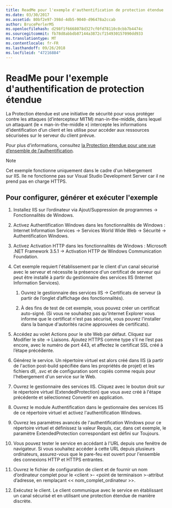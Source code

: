 ```yaml
---
title: ReadMe pour l'exemple d'authentification de protection étendue
ms.date: 03/30/2017
ms.assetid: 80bf2e97-398d-4db5-9040-d96478a2ccab
author: BrucePerlerMS
ms.openlocfilehash: d298f1f6668078d327cf0fd78110c0cbb7b4474c
ms.sourcegitcommit: fb78d8abbdb87144a3872cf154930157090dd933
ms.translationtype: MT
ms.contentlocale: fr-FR
ms.lasthandoff: 09/26/2018
ms.locfileid: "47216884"
---
```

# <a name="readme-for-extended-protection-authentication-sample"></a>ReadMe pour l'exemple d'authentification de protection étendue
La Protection étendue est une initiative de sécurité pour vous protéger contre les attaques (d’intercepteur MITM) man-in-the-middle, dans lequel un attaquant (le « man-in-the-middle ») intercepte les informations d’identification d’un client et les utilise pour accéder aux ressources sécurisées sur le serveur du client prévue.  
  
 Pour plus d’informations, consultez [la Protection étendue pour une vue d’ensemble de l’authentification](../../../../docs/framework/wcf/feature-details/extended-protection-for-authentication-overview.md).  
  
> [!NOTE]
>  Cet exemple fonctionne uniquement dans le cadre d'un hébergement sur IIS. Ile ne fonctionne pas sur Visual Studio Development Server car il ne prend pas en charge HTTPS.  
  
## <a name="to-set-up-build-and-run-the-sample"></a>Pour configurer, générer et exécuter l'exemple  
  
1.  Installez IIS sur l’ordinateur via Ajout/Suppression de programmes -> Fonctionnalités de Windows.  
  
2.  Activez Authentification Windows dans les fonctionnalités de Windows : Internet Information Services -> Services World Wide Web -> Sécurité -> Authentification Windows.  
  
3.  Activez Activation HTTP dans les fonctionnalités de Windows : Microsoft .NET Framework 3.5.1 -> Activation HTTP de Windows Communication Foundation.  
  
4.  Cet exemple requiert l'établissement par le client d'un canal sécurisé avec le serveur et nécessite la présence d'un certificat de serveur qui peut être installé à partir du gestionnaire des services IIS (Internet Information Services).  
  
    1.  Ouvrez le gestionnaire des services IIS -> Certificats de serveur (à partir de l’onglet d’affichage des fonctionnalités).  
  
    2.  À des fins de test de cet exemple, vous pouvez créer un certificat auto-signé. (Si vous ne souhaitez pas qu'Internet Explorer vous informe que le certificat n'est pas sécurisé, vous pouvez l'installer dans la banque d'autorités racine approuvées de certificats).  
  
5.  Accédez au volet Actions pour le site Web par défaut. Cliquez sur Modifier le site -> Liaisons. Ajoutez HTTPS comme type s’il ne l’est pas encore, avec le numéro de port 443, et affectez le certificat SSL créé à l’étape précédente.  
  
6.  Générez le service. Un répertoire virtuel est alors créé dans IIS (à partir de l'action post-build spécifiée dans les propriétés de projet) et les fichiers dll, .svc et de configuration sont copiés comme requis pour l'hébergement d'un service sur le Web.  
  
7.  Ouvrez le gestionnaire des services IIS. Cliquez avec le bouton droit sur le répertoire virtuel (ExtendedProtection) que vous avez créé à l'étape précédente et sélectionnez Convertir en application.  
  
8.  Ouvrez le module Authentification dans le gestionnaire des services IIS de ce répertoire virtuel et activez l'authentification Windows.  
  
9. Ouvrez les paramètres avancés de l'authentification Windows pour ce répertoire virtuel et définissez la valeur Requis, car, dans cet exemple, le paramètre ExtendedProtection correspondant est défini sur Toujours.  
  
10. Vous pouvez tester le service en accédant à l'URL depuis une fenêtre de navigateur. Si vous souhaitez accéder à cette URL depuis plusieurs ordinateurs, assurez-vous que le pare-feu est ouvert pour l'ensemble des connexions HTTP et HTTPS entrantes.  
  
11. Ouvrez le fichier de configuration de client et de fournir un nom d’ordinateur complet pour le \<client >- \<point de terminaison >-attribut d’adresse, en remplaçant << nom_complet_ordinateur >>.  
  
12. Exécutez le client. Le client communique avec le service en établissant un canal sécurisé et en utilisant une protection étendue de manière discrète.
